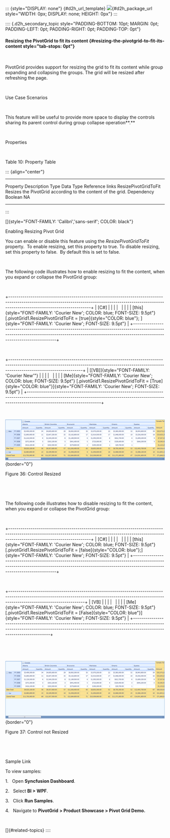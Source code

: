 ::: {style="DISPLAY: none"}
[](ms-xhelp:///?Id=d2h_url_template){#d2h_url_template} ![](!package_url!){#d2h_package_url style="WIDTH: 0px; DISPLAY: none; HEIGHT: 0px"}
:::

:::: {.d2h_secondary_topic style="PADDING-BOTTOM: 10pt; MARGIN: 0pt; PADDING-LEFT: 0pt; PADDING-RIGHT: 0pt; PADDING-TOP: 0pt"}
#### Resizing the PivotGrid to fit its content {#resizing-the-pivotgrid-to-fit-its-content style="tab-stops: 0pt"}

 

PivotGrid provides support for resizing the grid to fit its content while group expanding and collapsing the groups. The grid will be resized after refreshing the page.

 

Use Case Scenarios

 

This feature will be useful to provide more space to display the controls sharing its parent control during group collapse operation**.**

 

Properties

 

Table 10: Property Table

::: {align="center"}
  ---------------------- ------------------------------------------------------------- ------------ ----------- -----------------
  Property               Description                                                   Type         Data Type   Reference links
  ResizePivotGridToFit   Resizes the PivotGrid according to the content of the grid.   Dependency   Boolean     NA
  ---------------------- ------------------------------------------------------------- ------------ ----------- -----------------
:::

[]{style="FONT-FAMILY: 'Calibri','sans-serif'; COLOR: black"} 

Enabling Resizing Pivot Grid

You can enable or disable this feature using the *ResizePivotGridToFit* property.  To enable resizing, set this property to true. To disable resizing, set this property to false.  By default this is set to false.

 

The following code illustrates how to enable resizing to fit the content, when you expand or collapse the PivotGrid group:

 

+----------------------------------------------------------------------------------------------------------------------------------------------------------------------------------------------------+
| \[C#\]                                                                                                                                                                                             |
|                                                                                                                                                                                                    |
|                                                                                                                                                                                                    |
|                                                                                                                                                                                                    |
| [this]{style="FONT-FAMILY: 'Courier New'; COLOR: blue; FONT-SIZE: 9.5pt"} [.pivotGrid1.ResizePivotGridToFit = [true]{style="COLOR: blue"}; ]{style="FONT-FAMILY: 'Courier New'; FONT-SIZE: 9.5pt"} |
+----------------------------------------------------------------------------------------------------------------------------------------------------------------------------------------------------+

 

+------------------------------------------------------------------------------------------------------------------------------------------------------------------------------------------------+
| [\[VB\]]{style="FONT-FAMILY: 'Courier New'"}                                                                                                                                                   |
|                                                                                                                                                                                                |
|                                                                                                                                                                                                |
|                                                                                                                                                                                                |
| [Me]{style="FONT-FAMILY: 'Courier New'; COLOR: blue; FONT-SIZE: 9.5pt"} [.pivotGrid1.ResizePivotGridToFit = [True]{style="COLOR: blue"}]{style="FONT-FAMILY: 'Courier New'; FONT-SIZE: 9.5pt"} |
+------------------------------------------------------------------------------------------------------------------------------------------------------------------------------------------------+

 

![](ImagesExt/image42_38.png){border="0"}

Figure 36: Control Resized

 

 

The following code illustrates how to disable resizing to fit the content, when you expand or collapse the PivotGrid group:

 

+----------------------------------------------------------------------------------------------------------------------------------------------------------------------------------------------------+
| \[C#\]                                                                                                                                                                                             |
|                                                                                                                                                                                                    |
|                                                                                                                                                                                                    |
|                                                                                                                                                                                                    |
| [this]{style="FONT-FAMILY: 'Courier New'; COLOR: blue; FONT-SIZE: 9.5pt"} [.pivotGrid1.ResizePivotGridToFit = [false]{style="COLOR: blue"};]{style="FONT-FAMILY: 'Courier New'; FONT-SIZE: 9.5pt"} |
+----------------------------------------------------------------------------------------------------------------------------------------------------------------------------------------------------+

 

+-------------------------------------------------------------------------------------------------------------------------------------------------------------------------------------------------+
| \[VB\]                                                                                                                                                                                          |
|                                                                                                                                                                                                 |
|                                                                                                                                                                                                 |
|                                                                                                                                                                                                 |
| [Me]{style="FONT-FAMILY: 'Courier New'; COLOR: blue; FONT-SIZE: 9.5pt"} [.pivotGrid1.ResizePivotGridToFit = [False]{style="COLOR: blue"}]{style="FONT-FAMILY: 'Courier New'; FONT-SIZE: 9.5pt"} |
+-------------------------------------------------------------------------------------------------------------------------------------------------------------------------------------------------+

 

 

![](ImagesExt/image42_39.png){border="0"}

Figure 37: Control not Resized

 

 

Sample Link

To view samples:

1.   Open **Syncfusion Dashboard**.

2.   Select **BI \> WPF**.

3.   Click **Run Samples**.

4.   Navigate to **PivotGrid** **\> Product Showcase \> Pivot Grid Demo.**

 

[]{#related-topics}
::::
